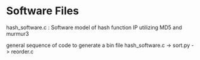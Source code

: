 # Software Files

hash_software.c : Software model of hash function IP utilizing MD5 and murmur3

general sequence of code to generate a bin file
hash_software.c -> sort.py -> reorder.c
